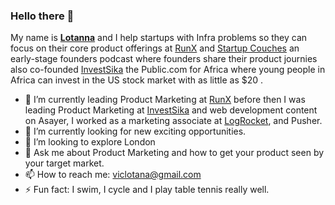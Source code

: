 ### Hello there 👋


My name is **[Lotanna](https://twitter.com/viclotana)** and I help startups with Infra problems so they can focus on their core product offerings at [RunX](https://runx.dev) and [Startup Couches](https://feeds.transistor.fm/startup-couches-with-lotanna) an early-stage founders podcast where founders share their product journies also co-founded [InvestSika](http://investsika.com/) the Public.com for Africa where young people in Africa can invest in the US stock market with as little as $20 .

- 🔭 I’m currently leading Product Marketing at [RunX](https://runx.dev) before then I was leading Product Marketing at [InvestSika](http://investsika.com/) and web development content on Asayer, I worked as a marketing associate at [LogRocket](https://blog.logrocket.com/author/nwoselotanna/), and Pusher.
- 🌱 I’m currently looking for new exciting opportunities.
- 🤔 I’m looking to explore London
- 💬 Ask me about Product Marketing and how to get your product seen by your target market.
- 📫 How to reach me: viclotana@gmail.com
- ⚡ Fun fact: I swim, I cycle and I play table tennis really well. 
